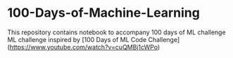 # 100-Days-of-Machine-Learning
This repository contains notebook to accompany 100 days of ML challenge
ML challenge inspired by <!--Links--> [100 Days of ML Code Challenge] (https://www.youtube.com/watch?v=cuQMBj1cWPo)
